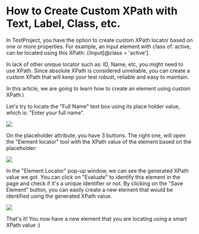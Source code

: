 # How to Create Custom XPath with Text, Label, Class, etc.

In TestProject, you have the option to create custom XPath locator based on one or more properties. For example, an input element with class of: active, can be located using this XPath: //input\[@class = 'active'].

In lack of other unique locator such as: ID, Name, etc, you might need to use XPath. Since absolute XPath is considered unreliable, you can create a custom XPath that will keep your test robust, reliable and easy to maintain.

In this article, we are going to learn how to create an element using custom XPath.\


Let's try to locate the "Full Name" text box using its place holder value, which is: "Enter your full name".&#x20;

![](https://downloads.intercomcdn.com/i/o/170644810/2fd1aa1ba8395f89ad23b992/1.png)

On the placeholder attribute, you have 3 buttons. The right one, will open the "Element locator" tool with the XPath value of the element based on the placeholder:

![](https://downloads.intercomcdn.com/i/o/170644830/aecb546675a2d0d727e7bc3d/2.png)

In the "Element Locator" pop-up window, we can see the generated XPath value we got. You can click on "Evaluate" to identify this element in the page and check if it's a unique identifier or not. By clicking on the "Save Element" button, you can easily create a new element that would be identified using the generated XPath value.

![](https://downloads.intercomcdn.com/i/o/170644842/113938972f7c9940a345d2c8/3.png)

That's it! You now have a new element that you are locating using a smart XPath value :)
